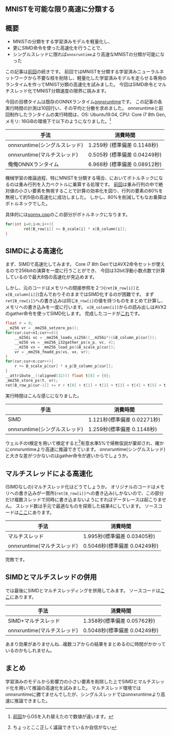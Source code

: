 ## MNISTを可能な限り高速に分類する

## 概要

- MNISTの分類をする学習済みモデルを軽量化し、
- 更にSIMD命令を使った高速化を行うことで、
- シングルスレッドに限れば`onnxruntime`より高速なMNISTの分類が可能になった

この記事は[前回](http://a-kawashiro.hatenablog.com/entry/2019/03/07/201304)の続きです。
前回ではMNISTを分類する学習済みニューラルネットワークから不要な枝を削除し、軽量化した学習済みモデルを走らせる専用のランタイムを作ってMNIST分類の高速化を試みました。
今回はSIMD命令とマルチスレッド化でMNIST分類速度の限界に挑みます。

今回の目標タイムは既存のONNXランタイム[onnxruntime](https://github.com/microsoft/onnxruntime)です。
この記事の各実行時間の計測は10回行い、その平均と分散を求めました。
onnxruntimeと前回制作したランタイムの実行時間は、OS: Ubuntu19.04, CPU: Core i7 8th Gen, メモリ: 16GiBの環境下で以下のようになりました。[^1]

| 手法                          | 消費時間                     |
|-------------------------------|------------------------------|
| onnxruntime(シングルスレッド) | 1.259秒 (標準偏差 0.1148秒)  |
| onnxruntime(マルチスレッド)   | 0.505秒 (標準偏差 0.04249秒) |
| 俺俺ONNXランタイム            | 6.968秒 (標準偏差 0.08912秒) |

[^1]: [前回](http://a-kawashiro.hatenablog.com/entry/2019/03/07/201304)からOSを入れ替えたので数値が違います。


機械学習の推論過程、特にMNISTを分類する場合、においてボトルネックになるのは重み行列を入力ベクトルに乗算する処理です。
[前回](http://a-kawashiro.hatenablog.com/entry/2019/03/07/201304)は重み行列の中で絶対値の小さい要素を無視することで計算の効率化を図り、行列の要素の80%を無視して約5倍の高速化に成功しました。
しかし、80%を削減してもなお乗算はボトルネックでした。

具体的には[sonnx.cpp](https://github.com/akawashiro/sonnx/blob/master/sonnx.cpp)のこの部分がボトルネックになります。
```c
for(int i=0;i<n;i++){
        ret[B_row[i]] += B_scale[i] * x[B_column[i]];
}
```

## SIMDによる高速化

まず、SIMDで高速化してみます。
Core i7 8th GenではAVX2命令セットが使えるので256bitの演算を一度に行うことができ、
今回は32bit浮動小数点数で計算しているので最大8倍の高速化が見込めます。

しかし、元のコードはメモリへの間接参照を２つ(`ret[B_row[i]]`と`x[B_column[i]]`)含んでおりそのままではSIMD化するのが困難です。
まず`ret[B_row[i]]`への書き込みは同じ`B_row[i]`の値を持つものをまとめて計算し、メモリへの書き込みを一度に行います。
`x[B_column[i]]`からの読み出しはAVX2のgather命令を使ってSIMD化します。
完成したコードが[これ](https://github.com/akawashiro/sonnx/blob/avx2/sonnx.cpp)です。

```c
float r = 0;
__m256 vr = _mm256_setzero_ps();
for(cur;cur<n1;cur+=8){
    __m256i vc = _mm256_loadu_si256((__m256i*)(&B_column_p[cur]));
    __m256 vx = _mm256_i32gather_ps(x_p, vc, 4);
    __m256 vs = _mm256_load_ps(&B_scale_p[cur]);
    vr = _mm256_fmadd_ps(vs, vx, vr);
}
for(cur;cur<n;cur++){
    r += B_scale_p[cur] * x_p[B_column_p[cur]];
}
__attribute__((aligned(32))) float t[8] = {0};
_mm256_store_ps(t, vr);
ret[B_row_p[cur-1]] += r + t[0] + t[1] + t[2] + t[3] + t[4] + t[5] + t[6] + t[7];
```

実行時間はこんな感じになりました。

| 手法                          | 消費時間                    |
|-------------------------------|-----------------------------|
| SIMD                          | 1.121秒(標準偏差 0.02271秒) |
| onnxruntime(シングルスレッド) | 1.259秒(標準偏差 0.1148秒)  |

ウェルチのt検定を用いて検定すると[^2]有意水準5%で帰無仮説が棄却され、確かにonnxruntimeより高速に推論できています。
onnxruntime(シングルスレッド)と大きな差がつかないのはgather命令が遅いからでしょうか。

[^2]: ちょっとここ正しく議論できているか自信がない


## マルチスレッドによる高速化

(SIMDなしの)マルチスレッド化はどうでしょうか。
オリジナルのコードはメモリへの書き込みが一箇所(`ret[B_row[i]]`への書き込み)しかないので、この部分だけ複数スレッドで同時に書き込まないようにすればデータレースは起こりません。
スレッド数は手元で最適なものを探索した結果4にしています。
ソースコードは[ここ](https://github.com/akawashiro/sonnx/blob/multithread/sonnx.cpp)にあります。

| 手法                        | 消費時間                     |
|-----------------------------|------------------------------|
| マルチスレッド              | 1.995秒(標準偏差 0.03405秒)  |
| onnxruntime(マルチスレッド) | 0.5048秒(標準偏差 0.04249秒) |

完敗です。

## SIMDとマルチスレッドの併用

では最後にSIMDとマルチスレッディングを併用してみます。
ソースコードは[ここ](https://github.com/akawashiro/sonnx/blob/multithread+AVX2/sonnx.cpp)にあります。

| 手法                        | 消費時間                     |
|-----------------------------|------------------------------|
| SIMD+マルチスレッド         | 1.358秒(標準偏差 0.05762秒)  |
| onnxruntime(マルチスレッド) | 0.5048秒(標準偏差 0.04249秒) |

あまり効果がありませんね...複数コアからの結果をまとめるのに時間がかかっているのかもしれません。

## まとめ
学習済みのモデルから影響力の小さい要素を削除した上でSIMDとマルチスレッド化を用いて推論の高速化を試みました。
マルチスレッド環境ではonnxruntimeに勝てませんでしたが、シングルスレッドではonnxruntimeより高速に推論できました。
